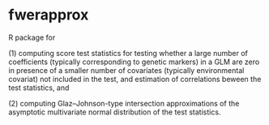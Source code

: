 # fwerapprox

R package for

(1) computing score test statistics for testing whether a large number of coefficients (typically corresponding to genetic markers) in a GLM are zero in presence of a smaller number of covariates (typically environmental covariat) not included in the test, and estimation of correlations beween the test statistics, and

(2) computing Glaz–Johnson-type intersection approximations of the asymptotic multivariate normal distribution of the test statistics.
